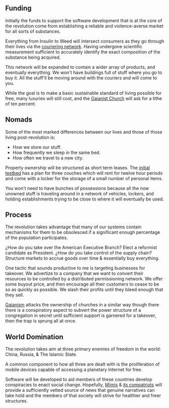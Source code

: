 ## Funding

Initially the funds to support the software development that is at the core of the revolution come from establishing a reliable and violence-averse market for all sorts of substances.

Everything from Insulin to Weed will intersect consumers as they go through their lives via the [couriering network](Constant%20Couriering). Having undergone scientific measurement sufficient to accurately identify the exact composition of the substance being acquired.

This network will be expanded to contain a wider array of products, and eventually everything. We won't have buildings full of stuff where you go to buy it. All the stuff'll be moving around with the couriers and will come to you.

While the goal is to make a basic sustainable standard of living possible for free, many luxuries will still cost, and the [Gaianist Church](Gaianism) will ask for a tithe of ten percent.
## Nomads

Some of the most marked differences between our lives and those of those living post-revolution is:
* How we store our stuff.
* How frequently we sleep in the same bed.
* How often we travel to a new city.

Property ownership will be structured as short term leases. The [initial testbed](Silver%20Outpost%20№1) has a plan for three couches which will rent for twelve hour periods and come with a locker for the storage of a small number of personal items.

You won't need to have bunches of possessions because all the now unowned stuff is traveling around in a network of vehicles, lockers, and holding establishments trying to be close to where it will eventually be used.

## Process

The revolution takes advantage that many of our systems contain mechanisms for them to be obsolesced if a significant enough percentage of the population participates.

¿How do you take over the American Executive Branch? Elect a reformist candidate as President. ¿How do you take control of the supply chain? Structure markets to accrue goods over time & essentially buy everything.

One tactic that sounds productive to me is targeting businesses for takeover. We advertize to a company that we want to convert their resources to be controlled by a distributed permissioning network. We offer some buyout price, and then encourage all their customers to cease to be so as quickly as possible. We slash their profits until they bleed enough that they sell.

[Gaianism](Gaianism) attacks the ownership of churches in a similar way though there there is a conspiratory aspect to subvert the power structure of a congregation in secret until sufficient support is garnered for a takeover, then the trap is sprung all at once.
## World Domination

The revolution takes aim at three primary enemies of freedom in the world: China, Russia, & The Islamic State.

A common component to how all three are dealt with is the proliferation of mobile devices capable of accessing a planetary Internet for free.

Software will be developed to aid members of these countries develop conspiracies to enact social change. Hopefully, [Mïmis](Mïmis) & [its compatriots](Pantheon) will provide a sufficiently vetted source of news that genuine narratives can take hold and the members of that society will strive for healthier and freer structures.